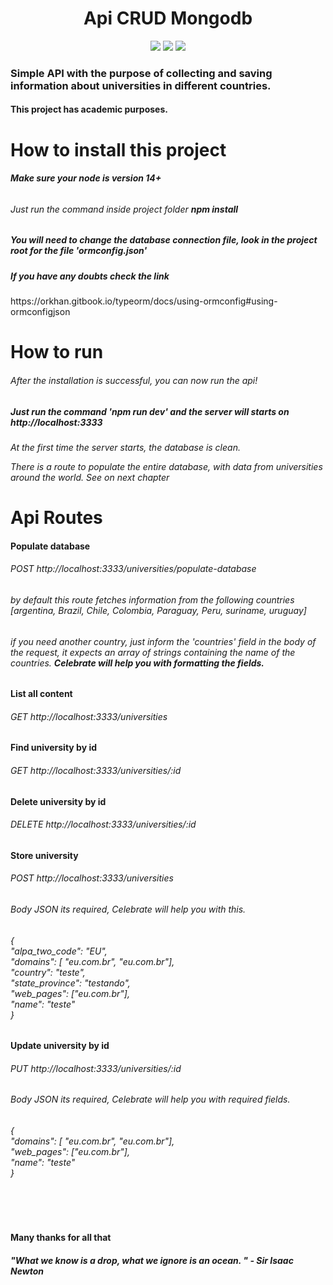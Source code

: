 <h1 align="center"> Api CRUD Mongodb</h1> 
<div align="center">
    <img src="http://img.shields.io/static/v1?label=STATUS&message=Completed&color=GREEN&style=for-the-badge"/>
    <img src="http://img.shields.io/static/v1?label=NodeJs&message=16.14.0&color=ORANGE&style=for-the-badge"/>
    <img src="http://img.shields.io/static/v1?label=Typescript&message=4.7.3&color=ORANGE&style=for-the-badge"/>
</div>

<h3>Simple API with the purpose of collecting and saving information about universities in different countries.</h3>
<h4> This project has academic purposes.</h4>


<h1> How to install this project</h1>

<h6> 
    <b>Make sure your node is version 14+</b> 
</h6>

<h6> Just run the command inside project folder <b> npm install </b> </h6>

<h5> You will need to change the database connection file, look in the project root for the file <b> 'ormconfig.json' </b> </h5>

<h5> If you have any doubts check the link </h5> <span>https://orkhan.gitbook.io/typeorm/docs/using-ormconfig#using-ormconfigjson </span>


<h1> How to run</h1>

<h6> After the installation is successful, you can now run the api!</h6>
<h5> Just run the command 'npm run dev' and the server will starts on http://localhost:3333</h5>

<h6> At the first time the server starts, the database is clean.

There is a route to populate the entire database, with data from universities around the world. See on next chapter</h6>

<h1> Api Routes</h1>

<h4> Populate database</h2>
<h6> POST http://localhost:3333/universities/populate-database</h6>
<h6>
by default this route fetches information from the following countries [argentina,
Brazil,
Chile,
Colombia,
Paraguay,
Peru,
suriname,
uruguay]</h6>

<h6>

<h6>if you need another country, just inform the 'countries' field in the body of the request, it expects an array of strings containing the name of the countries.
<b> Celebrate will help you with formatting the fields. </b> </h6>


<h4> List all content </h4>
<h6> GET http://localhost:3333/universities</h6>

<h4> Find university by id </h4>
<h6> GET http://localhost:3333/universities/:id</h6>

<h4> Delete university by id </h4>
<h6> DELETE http://localhost:3333/universities/:id</h6>

<h4> Store university </h4>
<h6> POST http://localhost:3333/universities</h6>
<h6> Body JSON its required, Celebrate will help you with this.</h6>
<h6> { 
  <br>
	"alpa_two_code": "EU", <br>
	"domains": [ "eu.com.br", "eu.com.br"],<br>
	"country": "teste",<br>
	"state_province": "testando",<br>
	"web_pages": ["eu.com.br"],<br>
	"name": "teste"<br>
}</h6>

<h4> Update university by id</h4>
<h6> PUT http://localhost:3333/universities/:id</h6>
<h6> Body JSON its required, Celebrate will help you with required fields.</h6>
<h6> { 
  <br>
	"domains": [ "eu.com.br", "eu.com.br"],<br>
	"web_pages": ["eu.com.br"],<br>
	"name": "teste"<br>
}</h6>

<br>
<br>
<h4> Many thanks for all that</h4>

<h5> <b>"What we know is a drop, what we ignore is an ocean. " - <i> Sir Isaac Newton </i> </b></h5>
